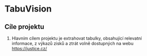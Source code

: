 # TabuVision

## Cíle projektu
1) Hlavním cílem projektu je extrahovat tabulky, obsahující relevatní informace, z výkazů zisků a ztrát volně dostupných na webu https://justice.cz/
